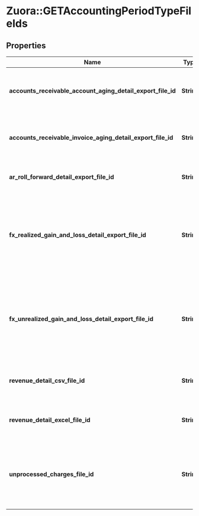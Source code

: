 # Zuora::GETAccountingPeriodTypeFileIds

## Properties
Name | Type | Description | Notes
------------ | ------------- | ------------- | -------------
**accounts_receivable_account_aging_detail_export_file_id** | **String** | File ID of the Accounts Receivable Aging Account Detail report.  | [optional] 
**accounts_receivable_invoice_aging_detail_export_file_id** | **String** | File ID of the Accounts Receivable Aging Invoice Detail report.  | [optional] 
**ar_roll_forward_detail_export_file_id** | **String** | File ID of the Accounts Receivable Detail report.  | [optional] 
**fx_realized_gain_and_loss_detail_export_file_id** | **String** | File ID of the Realized Gain and Loss Detail report.  Returned only if you have Foreign Currency Conversion enabled.  | [optional] 
**fx_unrealized_gain_and_loss_detail_export_file_id** | **String** | File ID of the Unrealized Gain and Loss Detail report.  Returned only if you have Foreign Currency Conversion enabled  | [optional] 
**revenue_detail_csv_file_id** | **String** | File ID of the Revenue Detail report in CSV format.  | [optional] 
**revenue_detail_excel_file_id** | **String** | File ID of the Revenue Detail report in XLSX format.  | [optional] 
**unprocessed_charges_file_id** | **String** | File ID of a report containing all unprocessed charges for the accounting period.  | [optional] 


